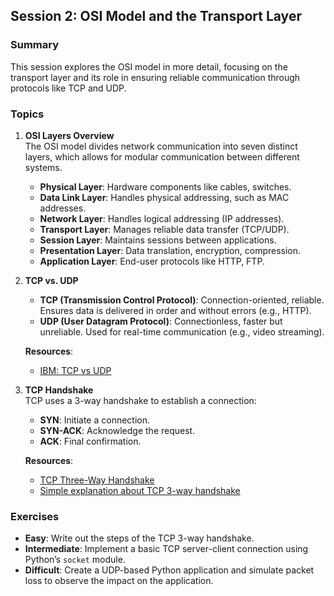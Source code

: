 ## **Session 2: OSI Model and the Transport Layer**

### **Summary**  
This session explores the OSI model in more detail, focusing on the transport layer and its role in ensuring reliable communication through protocols like TCP and UDP.

### **Topics**  
1. **OSI Layers Overview**  
   The OSI model divides network communication into seven distinct layers, which allows for modular communication between different systems.  
   - **Physical Layer**: Hardware components like cables, switches.  
   - **Data Link Layer**: Handles physical addressing, such as MAC addresses.  
   - **Network Layer**: Handles logical addressing (IP addresses).  
   - **Transport Layer**: Manages reliable data transfer (TCP/UDP).  
   - **Session Layer**: Maintains sessions between applications.  
   - **Presentation Layer**: Data translation, encryption, compression.  
   - **Application Layer**: End-user protocols like HTTP, FTP.

2. **TCP vs. UDP**  
   - **TCP (Transmission Control Protocol)**: Connection-oriented, reliable. Ensures data is delivered in order and without errors (e.g., HTTP).  
   - **UDP (User Datagram Protocol)**: Connectionless, faster but unreliable. Used for real-time communication (e.g., video streaming).

   **Resources**:  
   - [IBM: TCP vs UDP](https://www.ibm.com/docs/en/zos/2.4.0?topic=internets-tcp-udp-ip)  

3. **TCP Handshake**  
   TCP uses a 3-way handshake to establish a connection:
   - **SYN**: Initiate a connection.  
   - **SYN-ACK**: Acknowledge the request.  
   - **ACK**: Final confirmation.

   **Resources**:  
   - [TCP Three-Way Handshake](https://www.geeksforgeeks.org/tcp-3-way-handshake-process/)  
   - [Simple explanation about TCP 3-way handshake](https://community.cisco.com/t5/networking-blogs/tcp-3-way-handshake/ba-p/3773721)

### **Exercises**  
- **Easy**: Write out the steps of the TCP 3-way handshake.  
- **Intermediate**: Implement a basic TCP server-client connection using Python’s `socket` module.  
- **Difficult**: Create a UDP-based Python application and simulate packet loss to observe the impact on the application.
